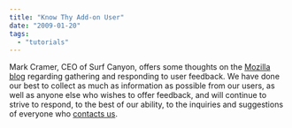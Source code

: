 ```yaml
---
title: "Know Thy Add-on User"
date: "2009-01-20"
tags: 
  - "tutorials"
---
```


Mark Cramer, CEO of Surf Canyon, offers some thoughts on the [Mozilla blog](http://blog.mozilla.com/addons/2009/01/20/know-thy-add-on-user/) regarding gathering and responding to user feedback. We have done our best to collect as much as information as possible from our users, as well as anyone else who wishes to offer feedback, and will continue to strive to respond, to the best of our ability, to the inquiries and suggestions of everyone who [contacts us](http://www.surfcanyon.com/search/contact.jsp).
